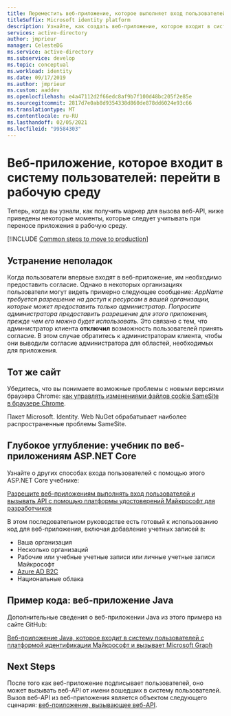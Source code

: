 ```yaml
---
title: Переместить веб-приложение, которое выполняет вход пользователей в рабочую среду | Службы
titleSuffix: Microsoft identity platform
description: Узнайте, как создать веб-приложение, которое входит в систему пользователей (переходит в рабочую среду).
services: active-directory
author: jmprieur
manager: CelesteDG
ms.service: active-directory
ms.subservice: develop
ms.topic: conceptual
ms.workload: identity
ms.date: 09/17/2019
ms.author: jmprieur
ms.custom: aaddev
ms.openlocfilehash: e4a47112d2f66edc8af9b7f100d48bc205f2e85e
ms.sourcegitcommit: 2817d7e0ab8d9354338d860de878dd6024e93c66
ms.translationtype: MT
ms.contentlocale: ru-RU
ms.lasthandoff: 02/05/2021
ms.locfileid: "99584303"
---
```

# <a name="web-app-that-signs-in-users-move-to-production"></a>Веб-приложение, которое входит в систему пользователей: перейти в рабочую среду

Теперь, когда вы узнали, как получить маркер для вызова веб-API, ниже приведены некоторые моменты, которые следует учитывать при переносе приложения в рабочую среду.

[!INCLUDE [Common steps to move to production](../../../includes/active-directory-develop-scenarios-production.md)]

## <a name="troubleshooting"></a>Устранение неполадок
Когда пользователи впервые входят в веб-приложение, им необходимо предоставить согласие. Однако в некоторых организациях пользователи могут видеть примерно следующее сообщение: *AppName требуется разрешение на доступ к ресурсам в вашей организации, которые может предоставить только администратор. Попросите администратора предоставить разрешение для этого приложения, прежде чем его можно будет использовать.*
Это связано с тем, что администратор клиента **отключил** возможность пользователей принять согласие. В этом случае обратитесь к администраторам клиента, чтобы они выводили согласие администратора для областей, необходимых для приложения.

## <a name="same-site"></a>Тот же сайт

Убедитесь, что вы понимаете возможные проблемы с новыми версиями браузера Chrome: [как управлять изменениями файлов cookie SameSite в браузере Chrome](howto-handle-samesite-cookie-changes-chrome-browser.md).

Пакет Microsoft. Identity. Web NuGet обрабатывает наиболее распространенные проблемы SameSite.

## <a name="deep-dive-aspnet-core-web-app-tutorial"></a>Глубокое углубление: учебник по веб-приложениям ASP.NET Core

Узнайте о других способах входа пользователей с помощью этого ASP.NET Core учебнике: 

[Разрешите веб-приложениям выполнять вход пользователей и вызывать API с помощью платформы удостоверений Майкрософт для разработчиков](https://github.com/Azure-Samples/ms-identity-aspnetcore-webapp-tutorial)

В этом последовательном руководстве есть готовый к использованию код для веб-приложения, включая добавление учетных записей в:

- Ваша организация
- Несколько организаций
- Рабочие или учебные учетные записи или личные учетные записи Майкрософт
- [Azure AD B2C](../../active-directory-b2c/overview.md)
- Национальные облака

## <a name="sample-code-java-web-app"></a>Пример кода: веб-приложение Java

Дополнительные сведения о веб-приложении Java из этого примера на сайте GitHub: 

[Веб-приложение Java, которое входит в систему пользователей с платформой идентификации Майкрософт и вызывает Microsoft Graph](https://github.com/Azure-Samples/ms-identity-java-webapp)

## <a name="next-steps"></a>Next Steps

После того как веб-приложение подписывает пользователей, оно может вызывать веб-API от имени вошедших в систему пользователей. Вызов веб-API из веб-приложения является объектом следующего сценария: [веб-приложение, вызывающее веб-API](scenario-web-app-call-api-overview.md).